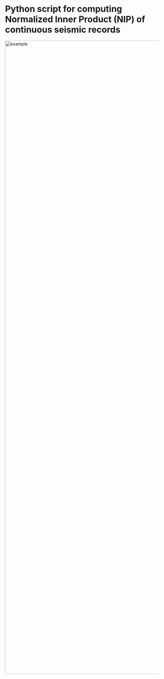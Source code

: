 # Python script for computing Normalized Inner Product (NIP) of continuous seismic records



<img width="1762" height="2076" alt="example" src="https://github.com/user-attachments/assets/7d302b47-b218-417a-8de4-ebfd0651aa29" />
